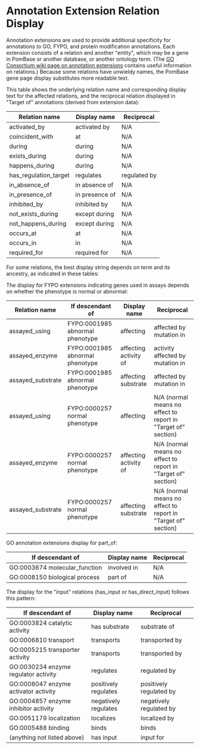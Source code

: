 # Annotation Extension Relation Display

Annotation extensions are used to provide additional specificity for
annotations to GO, FYPO, and protein modification annotations. Each
extension consists of a relation and another "entity", which may be a
gene in PomBase or another database, or another ontology term. (The
[GO Consortium wiki page on annotation
extensions](http://wiki.geneontology.org/index.php/Annotation_Extension)
contains useful information on relations.) Because some relations have
unwieldy names, the PomBase gene page display substitutes more
readable text.

This table shows the underlying relation name and corresponding
display text for the affected relations, and the reciprocal relation
displayed in "Target of" annotations (derived from extension data):

Relation name | Display name | Reciprocal
--------------|--------------|-----------
activated_by | activated by | N/A
coincident_with | at | N/A
during | during | N/A
exists_during | during | N/A
happens_during | during | N/A
has_regulation_target | regulates | regulated by
in_absence_of | in absence of | N/A
in_presence_of | in presence of | N/A
inhibited_by | inhibited by | N/A
not_exists_during | except during | N/A
not_happens_during | except during | N/A
occurs_at | at | N/A
occurs_in | in | N/A
required_for | required for | N/A

For some relations, the best display string depends on term and its
ancestry, as indicated in these tables:

The display for FYPO extensions indicating genes used in assays
depends on whether the phenotype is normal or abnormal:

Relation name |If descendant of | Display name | Reciprocal
--------------|-----------------|--------------|-----------
assayed_using | FYPO:0001985 abnormal phenotype | affecting | affected by mutation in
assayed_enzyme | FYPO:0001985 abnormal phenotype | affecting activity of | activity affected by mutation in
assayed_substrate | FYPO:0001985 abnormal phenotype | affecting substrate | affected by mutation in
assayed_using | FYPO:0000257 normal phenotype | affecting | N/A (normal means no effect to report in "Target of" section)
assayed_enzyme | FYPO:0000257 normal phenotype | affecting activity of | N/A (normal means no effect to report in "Target of" section)
assayed_substrate | FYPO:0000257 normal phenotype | affecting substrate | N/A (normal means no effect to report in "Target of" section)

GO annotation extensions display for part_of:

If descendant of | Display name | Reciprocal
-----------------|--------------|-----------
GO:0003674 molecular_function | involved in | N/A
GO:0008150 biological process | part of | N/A

The display for the "input" relations (has_input or has_direct_input)
follows this pattern:

If descendant of | Display name | Reciprocal
-----------------|--------------|-----------
GO:0003824 catalytic activity | has substrate | substrate of
GO:0006810 transport | transports | transported by
GO:0005215 transporter activity | transports | transported by
GO:0030234 enzyme regulator activity | regulates | regulated by
GO:0008047 enzyme activator activity | positively regulates | positively regulated by
GO:0004857 enzyme inhibitor activity | negatively regulates | negatively regulated by
GO:0051179 localization | localizes | localized by
GO:0005488 binding | binds | binds
(anything not listed above) | has input | input for
